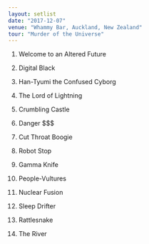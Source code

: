 ```yaml
---
layout: setlist
date: "2017-12-07"
venue: "Whammy Bar, Auckland, New Zealand"
tour: "Murder of the Universe"
---
```



 1. Welcome to an Altered Future

 2. Digital Black

 3. Han-Tyumi the Confused Cyborg

 4. The Lord of Lightning

 5. Crumbling Castle

 6. Danger $$$

 7. Cut Throat Boogie

 8. Robot Stop

 9. Gamma Knife

10. People-Vultures

11. Nuclear Fusion

12. Sleep Drifter

13. Rattlesnake

14. The River


